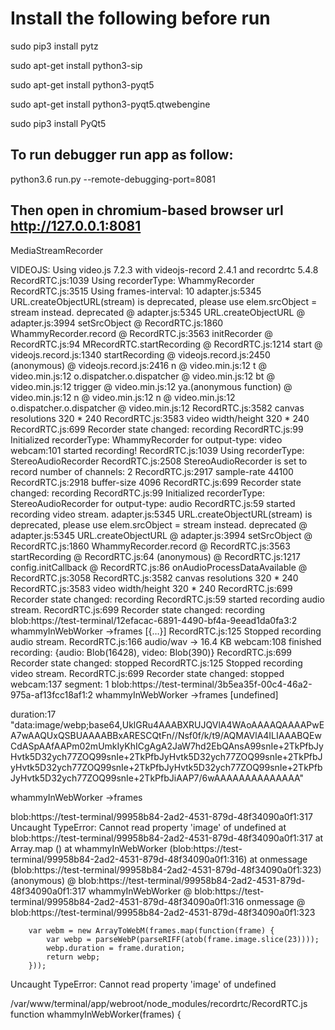 # Install the following before run
sudo pip3 install pytz

sudo apt-get install python3-sip

sudo apt-get install python3-pyqt5

sudo apt-get install python3-pyqt5.qtwebengine

sudo pip3 install PyQt5 

## To run debugger run app as follow:
python3.6 run.py --remote-debugging-port=8081
## Then open in chromium-based browser url http://127.0.0.1:8081



MediaStreamRecorder

VIDEOJS: Using video.js 7.2.3 with videojs-record 2.4.1 and recordrtc 5.4.8
RecordRTC.js:1039 Using recorderType: WhammyRecorder
RecordRTC.js:3515 Using frames-interval: 10
adapter.js:5345 URL.createObjectURL(stream) is deprecated, please use elem.srcObject = stream instead.
deprecated @ adapter.js:5345
URL.createObjectURL @ adapter.js:3994
setSrcObject @ RecordRTC.js:1860
WhammyRecorder.record @ RecordRTC.js:3563
initRecorder @ RecordRTC.js:94
MRecordRTC.startRecording @ RecordRTC.js:1214
start @ videojs.record.js:1340
startRecording @ videojs.record.js:2450
(anonymous) @ videojs.record.js:2416
n @ video.min.js:12
t @ video.min.js:12
o.dispatcher.o.dispatcher @ video.min.js:12
bt @ video.min.js:12
trigger @ video.min.js:12
ya.(anonymous function) @ video.min.js:12
n @ video.min.js:12
n @ video.min.js:12
o.dispatcher.o.dispatcher @ video.min.js:12
RecordRTC.js:3582 canvas resolutions 320 * 240
RecordRTC.js:3583 video width/height 320 * 240
RecordRTC.js:699 Recorder state changed: recording
RecordRTC.js:99 Initialized recorderType: WhammyRecorder for output-type: video
webcam:101 started recording!
RecordRTC.js:1039 Using recorderType: StereoAudioRecorder
RecordRTC.js:2508 StereoAudioRecorder is set to record number of channels:  2
RecordRTC.js:2917 sample-rate 44100
RecordRTC.js:2918 buffer-size 4096
RecordRTC.js:699 Recorder state changed: recording
RecordRTC.js:99 Initialized recorderType: StereoAudioRecorder for output-type: audio
RecordRTC.js:59 started recording video stream.
adapter.js:5345 URL.createObjectURL(stream) is deprecated, please use elem.srcObject = stream instead.
deprecated @ adapter.js:5345
URL.createObjectURL @ adapter.js:3994
setSrcObject @ RecordRTC.js:1860
WhammyRecorder.record @ RecordRTC.js:3563
startRecording @ RecordRTC.js:64
(anonymous) @ RecordRTC.js:1217
config.initCallback @ RecordRTC.js:86
onAudioProcessDataAvailable @ RecordRTC.js:3058
RecordRTC.js:3582 canvas resolutions 320 * 240
RecordRTC.js:3583 video width/height 320 * 240
RecordRTC.js:699 Recorder state changed: recording
RecordRTC.js:59 started recording audio stream.
RecordRTC.js:699 Recorder state changed: recording
blob:https://test-terminal/12efacac-6891-4490-bf4a-9eead1da0fa3:2 whammyInWebWorker ->frames [{…}]
RecordRTC.js:125 Stopped recording audio stream.
RecordRTC.js:166 audio/wav -> 16.4 KB
webcam:108 finished recording:  {audio: Blob(16428), video: Blob(390)}
RecordRTC.js:699 Recorder state changed: stopped
RecordRTC.js:125 Stopped recording video stream.
RecordRTC.js:699 Recorder state changed: stopped
webcam:137 segment: 1
blob:https://test-terminal/3b5ea35f-00c4-46a2-975a-af13fcc18af1:2 whammyInWebWorker ->frames [undefined]


duration:17
"data:image/webp;base64,UklGRu4AAABXRUJQVlA4WAoAAAAQAAAAPwEA7wAAQUxQSBUAAAABBxARESCQtFn//Nsf0f/k/t9/AQMAVlA4ILIAAABQEwCdASpAAfAAPm02mUmkIyKhICgAgA2JaW7hd2EbQAnsA99snIe+2TkPfbJyHvtk5D32ych77ZOQ99snIe+2TkPfbJyHvtk5D32ych77ZOQ99snIe+2TkPfbJyHvtk5D32ych77ZOQ99snIe+2TkPfbJyHvtk5D32ych77ZOQ99snIe+2TkPfbJyHvtk5D32ych77ZOQ99snIe+2TkPfbJiAAP7/6wAAAAAAAAAAAAAA"

whammyInWebWorker ->frames 


blob:https://test-terminal/99958b84-2ad2-4531-879d-48f34090a0f1:317 Uncaught TypeError: Cannot read property 'image' of undefined
    at blob:https://test-terminal/99958b84-2ad2-4531-879d-48f34090a0f1:317
    at Array.map (<anonymous>)
    at whammyInWebWorker (blob:https://test-terminal/99958b84-2ad2-4531-879d-48f34090a0f1:316)
    at onmessage (blob:https://test-terminal/99958b84-2ad2-4531-879d-48f34090a0f1:323)
(anonymous) @ blob:https://test-terminal/99958b84-2ad2-4531-879d-48f34090a0f1:317
whammyInWebWorker @ blob:https://test-terminal/99958b84-2ad2-4531-879d-48f34090a0f1:316
onmessage @ blob:https://test-terminal/99958b84-2ad2-4531-879d-48f34090a0f1:323

        var webm = new ArrayToWebM(frames.map(function(frame) {
            var webp = parseWebP(parseRIFF(atob(frame.image.slice(23))));
            webp.duration = frame.duration;
            return webp;
        }));


Uncaught TypeError: Cannot read property 'image' of undefined

/var/www/terminal/app/webroot/node_modules/recordrtc/RecordRTC.js
function whammyInWebWorker(frames) {